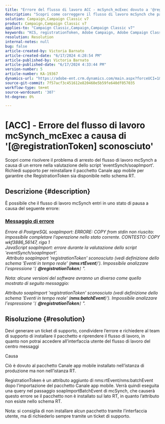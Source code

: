 ```yaml
---
title: "Errore del flusso di lavoro ACC - mcSynch_mcExec dovuto a '@registrationToken sconosciuto'"
description: "Scopri come correggere il flusso di lavoro mcSynch che passa allo stato di pausa a causa di un errore nella valutazione dello script 'eventSynch/soapImport'."
solution: Campaign,Campaign Classic v7
product: Campaign,Campaign Classic v7
applies-to: "Campaign Classic,Campaign,Campaign Classic v7"
keywords: "KCS, registrationToken, Adobe Campaign, Adobe Campaign Classic, ACC, mcSynch_mcExec workflow fail, risoluzione dei problemi"
resolution: Resolution
internal-notes: null
bug: false
article-created-by: Victoria Barnato
article-created-date: "6/17/2024 4:28:54 PM"
article-published-by: Victoria Barnato
article-published-date: "6/17/2024 4:33:44 PM"
version-number: 5
article-number: KA-19367
dynamics-url: "https://adobe-ent.crm.dynamics.com/main.aspx?forceUCI=1&pagetype=entityrecord&etn=knowledgearticle&id=5a6593ab-c62c-ef11-840a-6045bd026b83"
source-git-commit: 7f57acf3c451612e820460e5b59fe640df057035
workflow-type: tm+mt
source-wordcount: '307'
ht-degree: 0%

---
```


# [ACC] - Errore del flusso di lavoro mcSynch_mcExec a causa di &#39;[@registrationToken] sconosciuto&#39;


Scopri come risolvere il problema di arresto del flusso di lavoro mcSynch a causa di un errore nella valutazione dello script &#39;eventSynch/soapImport&#39;. Richiedi supporto per reinstallare il pacchetto Canale app mobile per garantire che RegistrationToken sia disponibile nello schema RT.

## Descrizione {#description}


È possibile che il flusso di lavoro mcSynch entri in uno stato di pausa a causa del seguente errore:



### <u>Messaggio di errore</u>

*Errore di PostgreSQL soapImport: ERRORE: COPY from stdin non riuscito: impossibile completare l&#39;operazione nello stato corrente. CONTESTO: COPY wkf3886_56147, riga 1
<br>JavaScript soapImport: errore durante la valutazione dello script &#39;eventSynch/soapImport&#39;.
<br> Attributo soapImport &#39;registrationToken&#39; sconosciuto (vedi definizione dello schema &#39;Eventi in tempo reale&#39; (<b>nms:rtEvent</b>)&#39;). Impossibile analizzare l&#39;espressione &#39;`[` <b>@registrationToken</b>`]` &quot;.*

*Nota: alcune versioni del software avranno un diverso come quello mostrato di seguito messaggio:*

*Attributo soapImport &#39;registrationToken&#39; sconosciuto (vedi definizione dello schema &#39;Eventi in tempo reale&#39; (<b>nms:batchEvent</b>)&#39;). Impossibile analizzare l&#39;espressione &#39;`[` <b>@registrationToken</b>`]` &quot;.*


## Risoluzione {#resolution}


Devi generare un ticket di supporto, condividere l’errore e richiedere al team di supporto di installare il pacchetto e riprendere il flusso di lavoro, in quanto non potrai accedere all’interfaccia utente del flusso di lavoro del centro messaggi



Causa

Ciò è dovuto al pacchetto Canale app mobile installato nell’istanza di produzione ma non nell’istanza RT.

RegistrationToken è un attributo aggiunto di nms:rtEvent/nms:batchEvent dopo l’importazione del pacchetto Canale app mobile. Verrà quindi eseguita una query nel passaggio soapImportBatchEvent di mcSynch, che causerà questo errore se il pacchetto non è installato sul lato RT, in quanto l’attributo non esiste nello schema RT.



Nota: si consiglia di non installare alcun pacchetto tramite l’interfaccia utente, ma di richiederlo sempre tramite un ticket di supporto.
